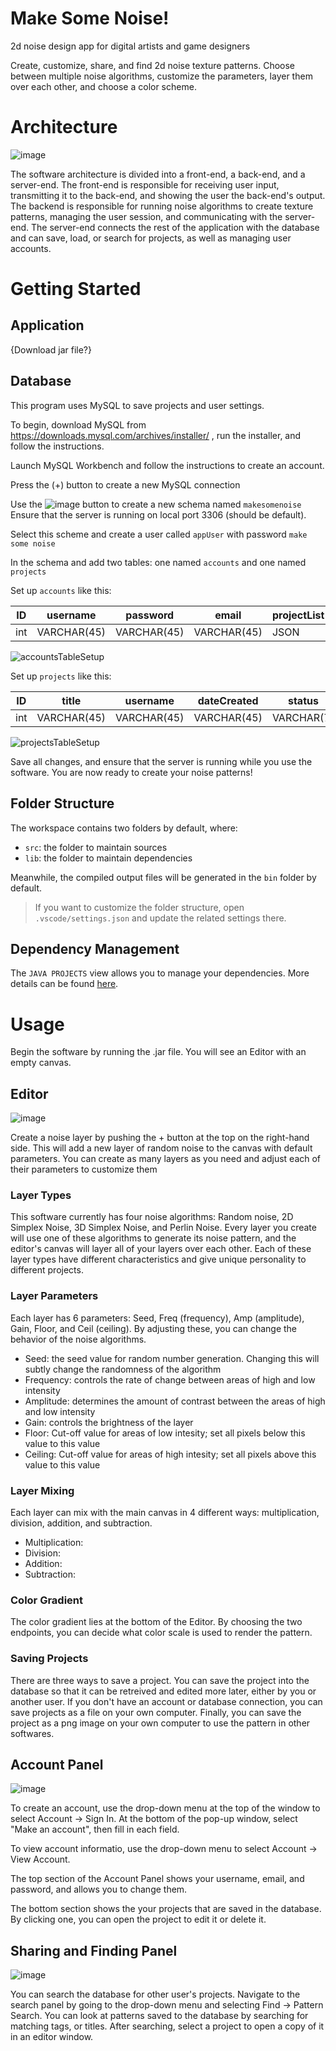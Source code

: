 # Make Some Noise!
2d noise design app for digital artists and game designers

Create, customize, share, and find 2d noise texture patterns. Choose between multiple noise algorithms, customize the parameters, layer them over each other, and choose a color scheme. 

# Architecture
![image](https://github.com/user-attachments/assets/8e3c835d-9d73-4195-bb84-0a7d0f895aa4)

The software architecture is divided into a front-end, a back-end, and a server-end. The front-end is responsible for receiving user input, transmitting it to the back-end, and showing the user the back-end's output. The backend is responsible for running noise algorithms to create texture patterns, managing the user session, and communicating with the server-end. The server-end connects the rest of the application with the database and can save, load, or search for projects, as well as managing user accounts.

# Getting Started
## Application
{Download jar file?}

## Database
This program uses MySQL to save projects and user settings. 

To begin, download MySQL from https://downloads.mysql.com/archives/installer/ , run the installer, and follow the instructions. 

Launch MySQL Workbench and follow the instructions to create an account. 

Press the (+) button to create a new MySQL connection

Use the ![image](https://github.com/user-attachments/assets/81229d84-3cd4-4288-b84f-8af9dacb4ace) button to create a new schema named `makesomenoise`
Ensure that the server is running on local port 3306 (should be default).

Select this scheme and create a user called `appUser` with password `make some noise`

In the schema and add two tables: one named `accounts` and one named `projects`

Set up `accounts` like this: 

| ID  | username    | password    | email       | projectList | admin      |
|-----|-------------|-------------|-------------|-------------|------------|
| int | VARCHAR(45) | VARCHAR(45) | VARCHAR(45) | JSON        | TINYINT(1) |

![accountsTableSetup](https://github.com/user-attachments/assets/c0652894-5fd1-4622-94c2-adb005bcfd4a)


Set up `projects` like this: 

| ID  | title       | username    | dateCreated | status     | projectInfoStruct | thumbnail   | tags | accountID |
|-----|-------------|-------------|-------------|------------|-------------------|-------------|------|-----------|
| int | VARCHAR(45) | VARCHAR(45) | VARCHAR(45) | VARCHAR(7) | VARCHAR(9999)     | VARCHAR(45) | JSON | INT       |

![projectsTableSetup](https://github.com/user-attachments/assets/5fafbbd9-09b1-42e1-916d-7ddb3a7e7c92)


Save all changes, and ensure that the server is running while you use the software. You are now ready to create your noise patterns!

## Folder Structure

The workspace contains two folders by default, where:

- `src`: the folder to maintain sources
- `lib`: the folder to maintain dependencies

Meanwhile, the compiled output files will be generated in the `bin` folder by default.

> If you want to customize the folder structure, open `.vscode/settings.json` and update the related settings there.

## Dependency Management

The `JAVA PROJECTS` view allows you to manage your dependencies. More details can be found [here](https://github.com/microsoft/vscode-java-dependency#manage-dependencies).


# Usage
Begin the software by running the .jar file. You will see an Editor with an empty canvas. 

## Editor
![image](https://github.com/user-attachments/assets/a2e47e70-333e-4cd9-833e-967c21cd28dc)


Create a noise layer by pushing the + button at the top on the right-hand side. This will add a new layer of random noise to the canvas with default parameters. You can create as many layers as you need and adjust each of their parameters to customize them

### Layer Types
This software currently has four noise algorithms: Random noise, 2D Simplex Noise, 3D Simplex Noise, and Perlin Noise. Every layer you create will use one of these algorithms to generate its noise pattern, and the editor's canvas will layer all of your layers over each other. Each of these layer types have different characteristics and give unique personality to different projects. 

### Layer Parameters
Each layer has 6 parameters: Seed, Freq (frequency), Amp (amplitude), Gain, Floor, and Ceil (ceiling). By adjusting these, you can change the behavior of the noise algorithms. 

- Seed: the seed value for random number generation. Changing this will subtly change the randomness of the algorithm
- Frequency: controls the rate of change between areas of high and low intensity
- Amplitude: determines the amount of contrast between the areas of high and low intensity
- Gain: controls the brightness of the layer
- Floor: Cut-off value for areas of low intesity; set all pixels below this value to this value
- Ceiling: Cut-off value for areas of high intesity; set all pixels above this value to this value

### Layer Mixing
Each layer can mix with the main canvas in 4 different ways: multiplication, division, addition, and subtraction. 

- Multiplication:
- Division:
- Addition:
- Subtraction: 

### Color Gradient
The color gradient lies at the bottom of the Editor. By choosing the two endpoints, you can decide what color scale is used to render the pattern. 

### Saving Projects
There are three ways to save a project. You can save the project into the database so that it can be retreived and edited more later, either by you or another user. If you don't have an account or database connection, you can save projects as a file on your own computer. Finally, you can save the project as a png image on your own computer to use the pattern in other softwares. 

## Account Panel
![image](https://github.com/user-attachments/assets/aeb89159-a491-4437-b70f-fe20e9bc46f4)


To create an account, use the drop-down menu at the top of the window to select Account -> Sign In. At the bottom of the pop-up window, select "Make an account", then fill in each field. 

To view account informatio, use the drop-down menu to select Account -> View Account. 

The top section of the Account Panel shows your username, email, and password, and allows you to change them. 

The bottom section shows the your projects that are saved in the database. By clicking one, you can open the project to edit it or delete it. 

## Sharing and Finding Panel
![image](https://github.com/user-attachments/assets/16c41723-bf8b-47fb-9683-7d649c5ba6fe)

You can search the database for other user's projects. Navigate to the search panel by going to the drop-down menu and selecting Find -> Pattern Search. You can look at patterns saved to the database by searching for matching tags, or titles. After searching, select a project to open a copy of it in an editor window. 


